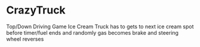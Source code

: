 # CrazyTruck
Top/Down Driving Game Ice Cream Truck has to gets to next ice cream spot before timer/fuel ends and randomly gas becomes brake and steering wheel reverses
